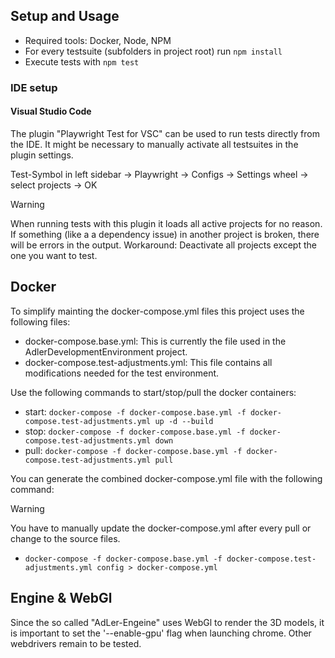 ## Setup and Usage
- Required tools: Docker, Node, NPM
- For every testsuite (subfolders in project root) run `npm install`
- Execute tests with `npm test`

### IDE setup
#### Visual Studio Code
The plugin "Playwright Test for VSC" can be used to run tests directly from the IDE. It might be necessary to manually activate all testsuites in the plugin settings.

Test-Symbol in left sidebar -> Playwright -> Configs -> Settings wheel -> select projects -> OK

> [!WARNING]
> When running tests with this plugin it loads all active projects for no reason. If something (like a a dependency issue) in another project is broken, there will be errors in the output. Workaround: Deactivate all projects except the one you want to test.

## Docker
To simplify mainting the docker-compose.yml files this project uses the following files:
- docker-compose.base.yml: This is currently the file used in the AdlerDevelopmentEnvironment project.
- docker-compose.test-adjustments.yml: This file contains all modifications needed for the test environment.

Use the following commands to start/stop/pull the docker containers:
- start: `docker-compose -f docker-compose.base.yml -f docker-compose.test-adjustments.yml up -d --build`
- stop: `docker-compose -f docker-compose.base.yml -f docker-compose.test-adjustments.yml down`
- pull: `docker-compose -f docker-compose.base.yml -f docker-compose.test-adjustments.yml pull`

You can generate the combined docker-compose.yml file with the following command:
> [!WARNING]
> You have to manually update the docker-compose.yml after every pull or change to the source files.
- `docker-compose -f docker-compose.base.yml -f docker-compose.test-adjustments.yml config > docker-compose.yml`

## Engine & WebGl
Since the so called "AdLer-Engeine" uses WebGl to render the 3D models, it is important to set the '--enable-gpu' flag when launching chrome. Other webdrivers remain to be tested.